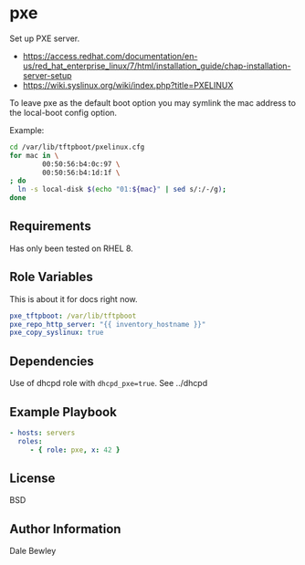 pxe
===

Set up PXE server.

* https://access.redhat.com/documentation/en-us/red_hat_enterprise_linux/7/html/installation_guide/chap-installation-server-setup
* https://wiki.syslinux.org/wiki/index.php?title=PXELINUX

To leave pxe as the default boot option you may symlink the mac address to the local-boot config option. 

Example:

```bash
cd /var/lib/tftpboot/pxelinux.cfg
for mac in \
        00:50:56:b4:0c:97 \
        00:50:56:b4:1d:1f \
; do
  ln -s local-disk $(echo "01:${mac}" | sed s/:/-/g);
done
```

Requirements
------------

Has only been tested on RHEL 8.

Role Variables
--------------

This is about it for docs right now.

```yaml
pxe_tftpboot: /var/lib/tftpboot
pxe_repo_http_server: "{{ inventory_hostname }}"
pxe_copy_syslinux: true
```

Dependencies
------------

Use of dhcpd role with `dhcpd_pxe=true`. See ../dhcpd

Example Playbook
----------------

```yaml
- hosts: servers
  roles:
     - { role: pxe, x: 42 }
```

License
-------

BSD

Author Information
------------------

Dale Bewley
